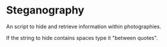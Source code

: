 # Steganography
An script to hide and retrieve information within photographies.

If the string to hide contains spaces type it "between quotes".